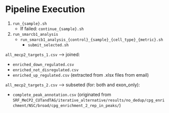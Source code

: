 # Pipeline Execution

1. `run_{sample}.sh`
   - If failed: `continue_{sample}.sh`
2. `run_smarcb1_analysis`
   - `run_smarcb1_analysis_{control}_{sample}_{cell_type}_{metric}.sh`
      - `submit_selected.sh`


`all_mecp2_targets_1.csv` --> joined: 
- `enriched_down_regulated.csv`
- `enriched_not_disregulated.csv`
- `enriched_up_regulated.csv`
(extracted from .xlsx files from email)

`all_mecp2_targets_2.csv` --> subseted (for: both and exon_only): 
- `complete_peak_annotation.csv`
(originated from  `SRF_MeCP2_CUTandTAG/iterative_alternative/results/no_dedup/cpg_enrichment/NSC/broad/cpg_enrichment_2_rep_in_peaks/`)